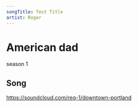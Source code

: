 ```yaml
---
songTitle: Test Title
artist: Roger
---
```


# American dad
season 1

## Song 
https://soundcloud.com/req-1/downtown-portland